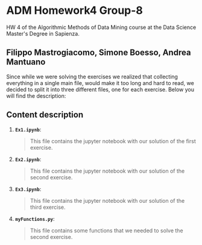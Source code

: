 # ADM Homework4 Group-8
HW 4 of the Algorithmic Methods of Data Mining course at the Data Science Master's Degree in Sapienza.
## Filippo Mastrogiacomo, Simone Boesso, Andrea Mantuano

Since while we were solving the exercises we realized that collecting everything in a single main file, would make it too long and hard to read, we decided to split it into three different files, one for each exercise. Below you will find the description:

## Content description
1. __`Ex1.ipynb`__: 
	> This file contains the jupyter notebook with our solution of the first exercise.
2. __`Ex2.ipynb`__: 
	> This file contains the jupyter notebook with our solution of the second exercise.
3. __`Ex3.ipynb`__: 
	> This file contains the jupyter notebook with our solution of the third exercise.
4. __`myFunctions.py`__: 
	> This file contains some functions that we needed to solve the second exercise.
